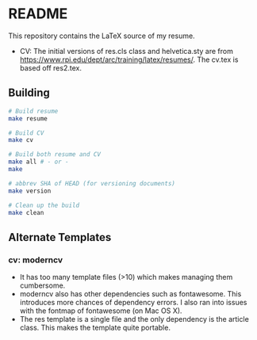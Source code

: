 # README
This repository contains the LaTeX source of my resume.

* CV: The initial versions of res.cls class and helvetica.sty are from https://www.rpi.edu/dept/arc/training/latex/resumes/. The cv.tex is based off res2.tex.

## Building

```bash
# Build resume
make resume

# Build CV
make cv

# Build both resume and CV
make all # - or -
make

# abbrev SHA of HEAD (for versioning documents)
make version

# Clean up the build
make clean
```

## Alternate Templates

### cv: moderncv
* It has too many template files (>10) which makes managing them cumbersome.
* moderncv also has other dependencies such as fontawesome. This introduces more chances of dependency errors.  I also ran into issues with the fontmap of fontawesome (on Mac OS X).
* The res template is a single file and the only dependency is the article class. This makes the template quite portable.
